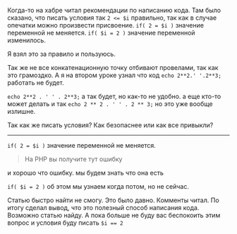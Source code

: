 Когда-то на хабре читал рекомендации по написанию кода.
Там было сказано, что писать условия так `2 <= $i` правильно, так как в случае опечатки можно произвести присвоение.
`if( 2 = $i )` значение переменной не меняется.
`if( $i = 2 )` значение переменной изменилось.

Я взял это за правило и пользуюсь.

Так же не все конкатенационную точку отбивают провелами, так как это грамоздко.
А я на втором уроке узнал что код `echo 2**2.' '.2**3;` работать не будет.

`echo 2**2 . ' ' . 2**3;` а так будет, но как-то не удобно.
а еще кто-то может делать и так `echo 2 ** 2 . ' ' . 2 ** 3;`
но это уже вообще излишне.

Так как же писать условия? Как безопаснее или как все привыкли?

--------------------------------------------------------------------------------
`if( 2 = $i )` значение переменной не меняется.
> На PHP вы получите тут ошибку

и хорошо что ошибку. мы будем знать что она есть


`if( $i = 2 )`
об этом мы узнаем когда потом, но не сейчас.


Статью быстро найти не смогу. Это было давно. Комменты читал.
По итогу сделал вывод, что это полезный способ написания кода.
Возможно статью найду.
А пока больше не буду вас беспокоить этим вопрос и условия буду писать `$i == 2`